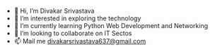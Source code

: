- 👋 Hi, I’m Divakar Srivastava 
- 👀 I’m interested in exploring the technology
- 🌱 I’m currently learning Python Web Development and Networking
- 💞️ I’m looking to collaborate on IT Sectos
- 📫 Mail me divakarsrivastava637@gmail.com

<!---
thedivs/thedivs is a ✨ special ✨ repository because its `README.md` (this file) appears on your GitHub profile.
You can click the Preview link to take a look at your changes.
--->
